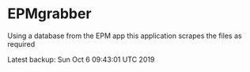# EPMgrabber
Using a database from the EPM app this application scrapes the files as required


Latest backup: Sun Oct 6 09:43:01 UTC 2019
